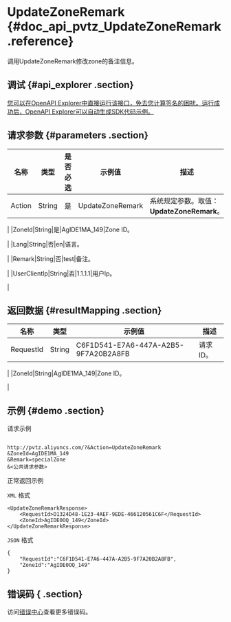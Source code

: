 # UpdateZoneRemark {#doc_api_pvtz_UpdateZoneRemark .reference}

调用UpdateZoneRemark修改zone的备注信息。

## 调试 {#api_explorer .section}

[您可以在OpenAPI Explorer中直接运行该接口，免去您计算签名的困扰。运行成功后，OpenAPI Explorer可以自动生成SDK代码示例。](https://api.aliyun.com/#product=pvtz&api=UpdateZoneRemark&type=RPC&version=2018-01-01)

## 请求参数 {#parameters .section}

|名称|类型|是否必选|示例值|描述|
|--|--|----|---|--|
|Action|String|是|UpdateZoneRemark|系统规定参数。取值：**UpdateZoneRemark**。

 |
|ZoneId|String|是|AgIDE1MA\_149|Zone ID。

 |
|Lang|String|否|en|语言。

 |
|Remark|String|否|test|备注。

 |
|UserClientIp|String|否|1.1.1.1|用户Ip。

 |

## 返回数据 {#resultMapping .section}

|名称|类型|示例值|描述|
|--|--|---|--|
|RequestId|String|C6F1D541-E7A6-447A-A2B5-9F7A20B2A8FB|请求ID。

 |
|ZoneId|String|AgIDE1MA\_149|Zone ID。

 |

## 示例 {#demo .section}

请求示例

``` {#request_demo}

http://pvtz.aliyuncs.com/?&Action=UpdateZoneRemark
&ZoneId=AgIDE1MA_149
&Remark=specialZone
&<公共请求参数>

```

正常返回示例

`XML` 格式

``` {#xml_return_success_demo}
<UpdateZoneRemarkResponse>
    <RequestId>D1324D48-1E23-4AEF-9EDE-466120561C6F</RequestId>
    <ZoneId>AgIDE0OQ_149</ZoneId>
</UpdateZoneRemarkResponse>
```

`JSON` 格式

``` {#json_return_success_demo}
{
	"RequestId":"C6F1D541-E7A6-447A-A2B5-9F7A20B2A8FB",
	"ZoneId":"AgIDE0OQ_149"
}
```

## 错误码 { .section}

访问[错误中心](https://error-center.aliyun.com/status/product/pvtz)查看更多错误码。


